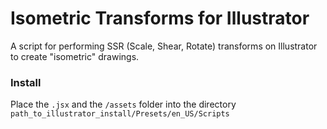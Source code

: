# Isometric Transforms for Illustrator

A script for performing SSR (Scale, Shear, Rotate) transforms on Illustrator to create "isometric" drawings.

### Install

Place the `.jsx` and the `/assets` folder into the directory `path_to_illustrator_install/Presets/en_US/Scripts`